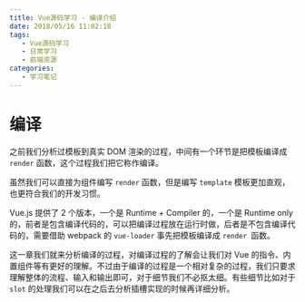 ```yaml
---
title: Vue源码学习 - 编译介绍
date: 2018/05/16 11:02:18
tags:
   - Vue源码学习
   - 日常学习
   - 前端资源
categories:
   - 学习笔记
---
```


# 编译

之前我们分析过模板到真实 DOM 渲染的过程，中间有一个环节是把模板编译成 `render` 函数，这个过程我们把它称作编译。

虽然我们可以直接为组件编写 `render` 函数，但是编写 `template` 模板更加直观，也更符合我们的开发习惯。

Vue.js 提供了 2 个版本，一个是 Runtime + Compiler 的，一个是 Runtime only 的，前者是包含编译代码的，可以把编译过程放在运行时做，后者是不包含编译代码的，需要借助 webpack 的 `vue-loader` 事先把模板编译成 `render `函数。

这一章我们就来分析编译的过程，对编译过程的了解会让我们对 Vue 的指令、内置组件等有更好的理解。不过由于编译的过程是一个相对复杂的过程，我们只要求理解整体的流程、输入和输出即可，对于细节我们不必抠太细。有些细节比如对于 `slot` 的处理我们可以在之后去分析插槽实现的时候再详细分析。